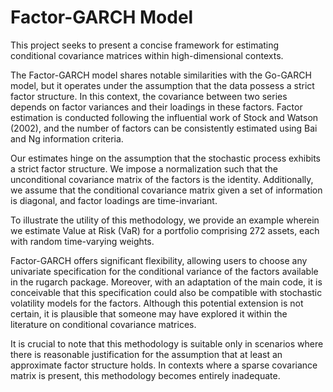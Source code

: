 # Factor-GARCH Model

This project seeks to present a concise framework for estimating conditional covariance matrices within high-dimensional contexts.

The Factor-GARCH model shares notable similarities with the Go-GARCH model, but it operates under the assumption that the data possess a strict factor structure. In this context, the covariance between two series depends on factor variances and their loadings in these factors. Factor estimation is conducted following the influential work of Stock and Watson (2002), and the number of factors can be consistently estimated using Bai and Ng information criteria.

Our estimates hinge on the assumption that the stochastic process exhibits a strict factor structure. We impose a normalization such that the unconditional covariance matrix of the factors is the identity. Additionally, we assume that the conditional covariance matrix given a set of information is diagonal, and factor loadings are time-invariant.

To illustrate the utility of this methodology, we provide an example wherein we estimate Value at Risk (VaR) for a portfolio comprising 272 assets, each with random time-varying weights.

Factor-GARCH offers significant flexibility, allowing users to choose any univariate specification for the conditional variance of the factors available in the rugarch package. Moreover, with an adaptation of the main code, it is conceivable that this specification could also be compatible with stochastic volatility models for the factors. Although this potential extension is not certain, it is plausible that someone may have explored it within the literature on conditional covariance matrices.

It is crucial to note that this methodology is suitable only in scenarios where there is reasonable justification for the assumption that at least an approximate factor structure holds. In contexts where a sparse covariance matrix is present, this methodology becomes entirely inadequate.
